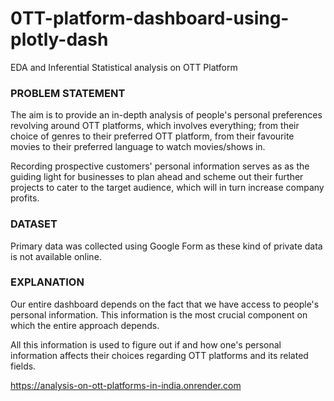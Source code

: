 # 0TT-platform-dashboard-using-plotly-dash
EDA and Inferential Statistical analysis on OTT Platform

### PROBLEM STATEMENT

The aim is to provide an in-depth analysis of people's personal preferences revolving around OTT platforms, which involves everything; from their choice of genres to their preferred OTT platform, from their favourite movies to their preferred language to watch movies/shows in.

Recording prospective customers' personal information serves as as the guiding light for businesses to plan ahead and scheme out their further projects to cater to the target audience, which will in turn increase company profits.

### DATASET

Primary data was collected using Google Form as these kind of private data is not available online.


### EXPLANATION

Our entire dashboard depends on the fact that we have access to people's personal information. This information is the most crucial component on which the entire approach depends.

All this information is used to figure out if and how one's personal information affects their choices regarding OTT platforms and its related fields.






https://analysis-on-ott-platforms-in-india.onrender.com
